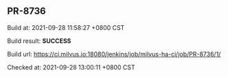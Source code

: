 <h2><a name="pr-8736" class="anchor" href="#pr-8736" rel="nofollow" aria-hidden="true"><span class="octicon octicon-link"></span></a>PR-8736</h2>

<p>Build at: 2021-09-28 11:58:27 +0800 CST</p>

<p>Build result: <strong>SUCCESS</strong></p>

<p>Build url: <a href="https://ci.milvus.io:18080/jenkins/job/milvus-ha-ci/job/PR-8736/1/" rel="nofollow">https://ci.milvus.io:18080/jenkins/job/milvus-ha-ci/job/PR-8736/1/</a></p>

<p>Checked at: 2021-09-28 13:00:11 +0800 CST</p>
